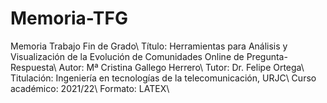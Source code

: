 # Memoria-TFG

Memoria Trabajo Fin de Grado\\
Título: Herramientas para Análisis y Visualización de la Evolución de Comunidades Online de Pregunta-Respuesta\\
Autor: Mª Cristina Gallego Herrero\\
Tutor: Dr. Felipe Ortega\\
Titulación: Ingeniería en tecnologías de la telecomunicación, URJC\\
Curso académico: 2021/22\\
Formato: LATEX\\
